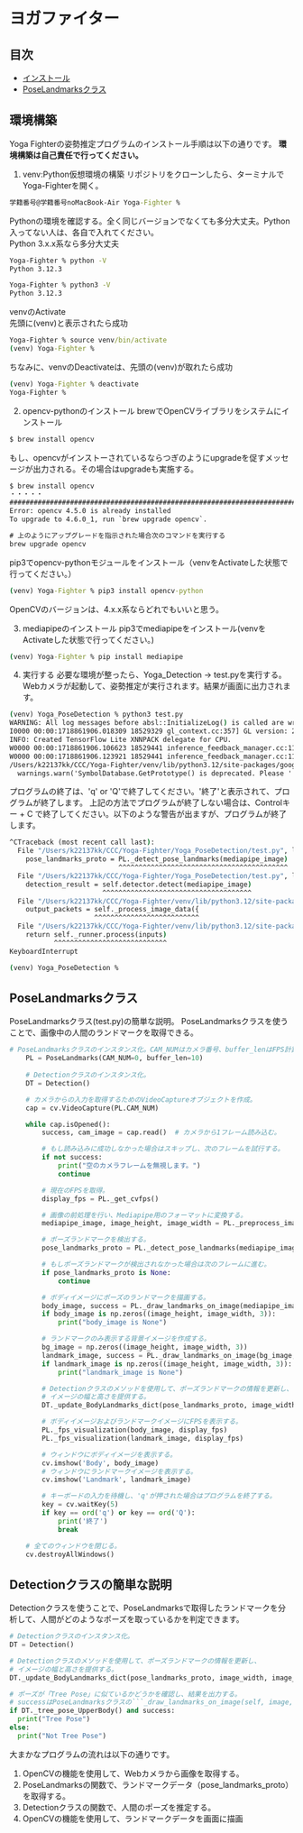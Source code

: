 # ヨガファイター

## 目次

- [インストール](#環境構築)
- [PoseLandmarksクラス](#PoseLandmarksクラス)


## 環境構築

Yoga Fighterの姿勢推定プログラムのインストール手順は以下の通りです。
**環境構築は自己責任で行ってください。**

1. venv:Python仮想環境の構築
リポジトリをクローンしたら、ターミナルでYoga-Fighterを開く。
```cmd
学籍番号@学籍番号noMacBook-Air Yoga-Fighter %
```
Pythonの環境を確認する。全く同じバージョンでなくても多分大丈夫。Python入ってない人は、各自で入れてください。<br>
Python 3.x.x系なら多分大丈夫
```cmd
Yoga-Fighter % python -V
Python 3.12.3

Yoga-Fighter % python3 -V
Python 3.12.3
```
venvのActivate<br>
先頭に(venv)と表示されたら成功
```cmd
Yoga-Fighter % source venv/bin/activate
(venv) Yoga-Fighter % 
```
ちなみに、venvのDeactivateは、先頭の(venv)が取れたら成功
```cmd
(venv) Yoga-Fighter % deactivate
Yoga-Fighter %
```
2. opencv-pythonのインストール
brewでOpenCVライブラリをシステムにインストール
```cmd
$ brew install opencv
```
もし、opencvがインストーされているならつぎのようにupgradeを促すメッセージが出力される。その場合はupgradeも実施する。
```cmd
$ brew install opencv
・・・・・
######################################################################## 100.0%
Error: opencv 4.5.0 is already installed
To upgrade to 4.6.0_1, run `brew upgrade opencv`.
```
```cmd
# 上のようにアップグレードを指示された場合次のコマンドを実行する
brew upgrade opencv
```
pip3でopencv-pythonモジュールをインストール（venvをActivateした状態で行ってください。）
```cmd
(venv) Yoga-Fighter % pip3 install opencv-python
```
OpenCVのバージョンは、4.x.x系ならどれでもいいと思う。

3. mediapipeのインストール
pip3でmediapipeをインストール(venvをActivateした状態で行ってください。)
```cmd
(venv) Yoga-Fighter % pip install mediapipe
```

4. 実行する
必要な環境が整ったら、Yoga_Detection -> test.pyを実行する。<br>
Webカメラが起動して、姿勢推定が実行されます。結果が画面に出力されます。
```cmd
(venv) Yoga_PoseDetection % python3 test.py
WARNING: All log messages before absl::InitializeLog() is called are written to STDERR
I0000 00:00:1718861906.018309 18529329 gl_context.cc:357] GL version: 2.1 (2.1 Metal - 76.3), renderer: Apple M1
INFO: Created TensorFlow Lite XNNPACK delegate for CPU.
W0000 00:00:1718861906.106623 18529441 inference_feedback_manager.cc:114] Feedback manager requires a model with a single signature inference. Disabling support for feedback tensors.
W0000 00:00:1718861906.123921 18529441 inference_feedback_manager.cc:114] Feedback manager requires a model with a single signature inference. Disabling support for feedback tensors.
/Users/k22137kk/CCC/Yoga-Fighter/venv/lib/python3.12/site-packages/google/protobuf/symbol_database.py:55: UserWarning: SymbolDatabase.GetPrototype() is deprecated. Please use message_factory.GetMessageClass() instead. SymbolDatabase.GetPrototype() will be removed soon.
  warnings.warn('SymbolDatabase.GetPrototype() is deprecated. Please '
```
プログラムの終了は、'q' or 'Q'で終了してください。'終了'と表示されて、プログラムが終了します。
上記の方法でプログラムが終了しない場合は、Controlキー + C で終了してください。以下のような警告が出ますが、プログラムが終了します。
```cmd
^CTraceback (most recent call last):
  File "/Users/k22137kk/CCC/Yoga-Fighter/Yoga_PoseDetection/test.py", line 180, in <module>
    pose_landmarks_proto = PL._detect_pose_landmarks(mediapipe_image)
                           ^^^^^^^^^^^^^^^^^^^^^^^^^^^^^^^^^^^^^^^^^^
  File "/Users/k22137kk/CCC/Yoga-Fighter/Yoga_PoseDetection/test.py", line 79, in _detect_pose_landmarks
    detection_result = self.detector.detect(mediapipe_image)
                       ^^^^^^^^^^^^^^^^^^^^^^^^^^^^^^^^^^^^^
  File "/Users/k22137kk/CCC/Yoga-Fighter/venv/lib/python3.12/site-packages/mediapipe/tasks/python/vision/pose_landmarker.py", line 352, in detect
    output_packets = self._process_image_data({
                     ^^^^^^^^^^^^^^^^^^^^^^^^^^
  File "/Users/k22137kk/CCC/Yoga-Fighter/venv/lib/python3.12/site-packages/mediapipe/tasks/python/vision/core/base_vision_task_api.py", line 95, in _process_image_data
    return self._runner.process(inputs)
           ^^^^^^^^^^^^^^^^^^^^^^^^^^^^
KeyboardInterrupt

(venv) Yoga_PoseDetection % 
```

## PoseLandmarksクラス

PoseLandmarksクラス(test.py)の簡単な説明。
PoseLandmarksクラスを使うことで、画像中の人間のランドマークを取得できる。
```python
# PoseLandmarksクラスのインスタンス化。CAM_NUMはカメラ番号、buffer_lenはFPS計算のためのバッファ長。
    PL = PoseLandmarks(CAM_NUM=0, buffer_len=10)
    
    # Detectionクラスのインスタンス化。
    DT = Detection()

    # カメラからの入力を取得するためのVideoCaptureオブジェクトを作成。
    cap = cv.VideoCapture(PL.CAM_NUM)

    while cap.isOpened():
        success, cam_image = cap.read()  # カメラから1フレーム読み込む。

        # もし読み込みに成功しなかった場合はスキップし、次のフレームを試行する。
        if not success:
            print("空のカメラフレームを無視します。")
            continue

        # 現在のFPSを取得。
        display_fps = PL._get_cvfps()

        # 画像の前処理を行い、Mediapipe用のフォーマットに変換する。
        mediapipe_image, image_height, image_width = PL._preprocess_image_for_mediapipe(cam_image)

        # ポーズランドマークを検出する。
        pose_landmarks_proto = PL._detect_pose_landmarks(mediapipe_image)

        # もしポーズランドマークが検出されなかった場合は次のフレームに進む。
        if pose_landmarks_proto is None:
            continue

        # ボディイメージにポーズのランドマークを描画する。
        body_image, success = PL._draw_landmarks_on_image(mediapipe_image, pose_landmarks_proto)
        if body_image is np.zeros((image_height, image_width, 3)):
            print("body_image is None")

        # ランドマークのみ表示する背景イメージを作成する。
        bg_image = np.zeros((image_height, image_width, 3))
        landmark_image, success = PL._draw_landmarks_on_image(bg_image, pose_landmarks_proto)
        if landmark_image is np.zeros((image_height, image_width, 3)):
            print("landmark_image is None")

        # Detectionクラスのメソッドを使用して、ポーズランドマークの情報を更新し、
        # イメージの幅と高さを提供する。
        DT._update_BodyLandmarks_dict(pose_landmarks_proto, image_width, image_height)

        # ボディイメージおよびランドマークイメージにFPSを表示する。
        PL._fps_visualization(body_image, display_fps)
        PL._fps_visualization(landmark_image, display_fps)

        # ウィンドウにボディイメージを表示する。
        cv.imshow('Body', body_image)
        # ウィンドウにランドマークイメージを表示する。
        cv.imshow('Landmark', landmark_image)

        # キーボードの入力を待機し、'q'が押された場合はプログラムを終了する。
        key = cv.waitKey(5)
        if key == ord('q') or key == ord('Q'):
            print('終了')
            break

    # 全てのウィンドウを閉じる。
    cv.destroyAllWindows()
```

## Detectionクラスの簡単な説明

Detectionクラスを使うことで、PoseLandmarksで取得したランドマークを分析して、人間がどのようなポーズを取っているかを判定できます。

```python
# Detectionクラスのインスタンス化。
DT = Detection()

# Detectionクラスのメソッドを使用して、ポーズランドマークの情報を更新し、
# イメージの幅と高さを提供する。
DT._update_BodyLandmarks_dict(pose_landmarks_proto, image_width, image_height)

# ポーズが「Tree Pose」に似ているかどうかを確認し、結果を出力する。
# successはPoseLandmarksクラスの```_draw_landmarks_on_image(self, image, pose_landmarks_proto)```関数が成功しているかを表している。
if DT._tree_pose_UpperBody() and success:
  print("Tree Pose")
else:
  print("Not Tree Pose")
```

大まかなプログラムの流れは以下の通りです。
1. OpenCVの機能を使用して、Webカメラから画像を取得する。
2. PoseLandmarksの関数で、ランドマークデータ（pose_landmarks_proto）を取得する。
3. Detectionクラスの関数で、人間のポーズを推定する。
4. OpenCVの機能を使用して、ランドマークデータを画面に描画
